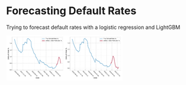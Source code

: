# Forecasting Default Rates
Trying to forecast default rates with a logistic regression and LightGBM

![Comulative Gain Plot](/forecast.png?raw=true)

